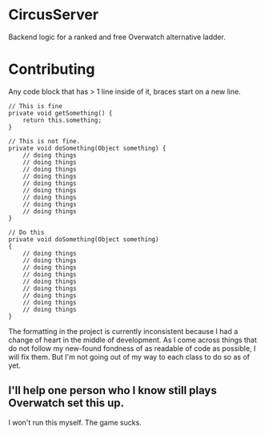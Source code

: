 # CircusServer
Backend logic for a ranked and free Overwatch alternative ladder.

# Contributing
Any code block that has > 1 line inside of it, braces start on a new line. 
```
// This is fine
private void getSomething() {
    return this.something;
}

// This is not fine.
private void doSomething(Object something) {
    // doing things
    // doing things
    // doing things
    // doing things
    // doing things
    // doing things
    // doing things
    // doing things
    // doing things
}

// Do this
private void doSomething(Object something)
{
    // doing things
    // doing things
    // doing things
    // doing things
    // doing things
    // doing things
    // doing things
    // doing things
    // doing things
}
```

The formatting in the project is currently inconsistent because I had a change of heart in the middle of development. As I come across things that do not follow my new-found fondness of as readable of code as possible, I will fix them. But I'm not going out of my way to each class to do so as of yet.

## I'll help one person who I know still plays Overwatch set this up.
I won't run this myself. The game sucks.
